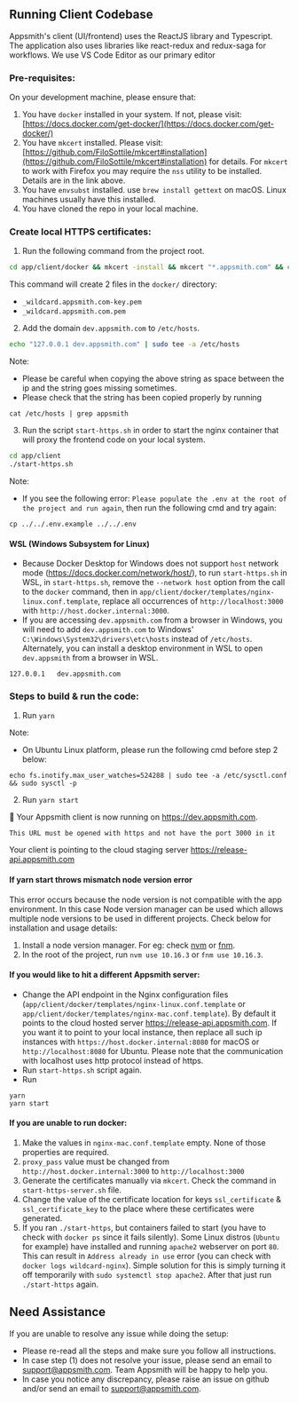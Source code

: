 ## Running Client Codebase
Appsmith's client (UI/frontend) uses the ReactJS library and Typescript. The application also uses libraries like react-redux and redux-saga for workflows. We use VS Code Editor as our primary editor

### Pre-requisites:

On your development machine, please ensure that:

1. You have `docker` installed in your system. If not, please visit: [https://docs.docker.com/get-docker/](https://docs.docker.com/get-docker/)
2. You have `mkcert` installed. Please visit: [https://github.com/FiloSottile/mkcert#installation](https://github.com/FiloSottile/mkcert#installation) for details. For `mkcert` to work with Firefox you may require the `nss` utility to be installed. Details are in the link above.
3. You have `envsubst` installed. use `brew install gettext` on macOS. Linux machines usually have this installed.
4. You have cloned the repo in your local machine.

### Create local HTTPS certificates:

1. Run the following command from the project root.

```bash
cd app/client/docker && mkcert -install && mkcert "*.appsmith.com" && cd ../../..
```

This command will create 2 files in the `docker/` directory:

- `_wildcard.appsmith.com-key.pem`
- `_wildcard.appsmith.com.pem`

2. Add the domain `dev.appsmith.com` to `/etc/hosts`.
```bash
echo "127.0.0.1	dev.appsmith.com" | sudo tee -a /etc/hosts
```
Note:
- Please be careful when copying the above string as space between the ip and the string goes missing sometimes.
- Please check that the string has been copied properly by running
```
cat /etc/hosts | grep appsmith
```

3. Run the script `start-https.sh` in order to start the nginx container that will proxy the frontend code on your local system.
```bash
cd app/client
./start-https.sh
```
Note:
- If you see the following error: `Please populate the .env at the root of the project and run again`, then run the following cmd and try again:
```
cp ../../.env.example ../../.env
```

#### WSL (Windows Subsystem for Linux)

- Because Docker Desktop for Windows does not support `host` network mode (https://docs.docker.com/network/host/), to run `start-https.sh` in WSL, in `start-https.sh`, remove the `--network host` option from the call to the `docker` command, then in `app/client/docker/templates/nginx-linux.conf.template`, replace all occurrences of `http://localhost:3000` with  `http://host.docker.internal:3000`.
- If you are accessing `dev.appsmith.com` from a browser in Windows, you will need to add `dev.appsmith.com` to Windows' `C:\Windows\System32\drivers\etc\hosts` instead of `/etc/hosts`. Alternately, you can install a desktop environment in WSL to open `dev.appsmith` from a browser in WSL.
```
127.0.0.1	dev.appsmith.com
```

### Steps to build & run the code:
1. Run `yarn`

Note:
- On Ubuntu Linux platform, please run the following cmd before step 2 below:
```
echo fs.inotify.max_user_watches=524288 | sudo tee -a /etc/sysctl.conf && sudo sysctl -p
```
2. Run `yarn start`

🎉 Your Appsmith client is now running on https://dev.appsmith.com.

    This URL must be opened with https and not have the port 3000 in it

Your client is pointing to the cloud staging server https://release-api.appsmith.com

#### If yarn start throws mismatch node version error
This error occurs because the node version is not compatible with the app environment. In this case Node version manager can be used which allows multiple
node versions to be used in different projects. Check below for installation and usage details:
1. Install a node version manager. For eg: check [nvm](https://github.com/nvm-sh/nvm) or [fnm](https://github.com/Schniz/fnm).
2. In the root of the project, run `nvm use 10.16.3` or `fnm use 10.16.3`.

#### If you would like to hit a different Appsmith server:
- Change the API endpoint in the Nginx configuration files (`app/client/docker/templates/nginx-linux.conf.template` or `app/client/docker/templates/nginx-mac.conf.template`). By default it points to the cloud hosted server https://release-api.appsmith.com. If you want it to point to your local instance, then replace all such ip instances with `https://host.docker.internal:8080` for macOS or `http://localhost:8080` for Ubuntu. Please note that the communication with localhost uses http protocol instead of https.
- Run `start-https.sh` script again.
- Run
```
yarn
yarn start
```


#### If you are unable to run docker:

1. Make the values in `nginx-mac.conf.template` empty. None of those properties are required.
2. `proxy_pass` value must be changed from `http://host.docker.internal:3000` to `http://localhost:3000`
3. Generate the certificates manually via `mkcert`. Check the command in `start-https-server.sh` file.
4. Change the value of the certificate location for keys `ssl_certificate` & `ssl_certificate_key` to the place where these certificates were generated.
5. If you ran `./start-https`, but containers failed to start (you have to check with `docker ps` since it fails silently). Some Linux distros (`Ubuntu` for example) have installed and running `apache2` webserver on port `80`. This can result in `Address already in use` error (you can check with `docker logs wildcard-nginx`). Simple solution for this is simply turning it off temporarily with `sudo systemctl stop apache2`. After that just run `./start-https` again.


## Need Assistance
If you are unable to resolve any issue while doing the setup:
- Please re-read all the steps and make sure you follow all instructions.
- In case step (1) does not resolve your issue, please send an email to support@appsmith.com. Team Appsmith will be happy to help you.
- In case you notice any discrepancy, please raise an issue on github and/or send an email to support@appsmith.com.
